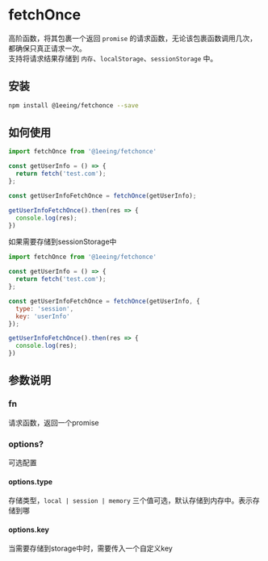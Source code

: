 # fetchOnce
高阶函数，将其包裹一个返回 `promise` 的请求函数，无论该包裹函数调用几次，都确保只真正请求一次。<br>
支持将请求结果存储到 `内存`、`localStorage`、`sessionStorage` 中。


## 安装
```bash
npm install @1eeing/fetchonce --save
```


## 如何使用
```js
import fetchOnce from '@1eeing/fetchonce'

const getUserInfo = () => {
  return fetch('test.com');
};

const getUserInfoFetchOnce = fetchOnce(getUserInfo);

getUserInfoFetchOnce().then(res => {
  console.log(res);
})
```

如果需要存储到sessionStorage中
```js
import fetchOnce from '@1eeing/fetchonce'

const getUserInfo = () => {
  return fetch('test.com');
};

const getUserInfoFetchOnce = fetchOnce(getUserInfo, {
  type: 'session',
  key: 'userInfo'
});

getUserInfoFetchOnce().then(res => {
  console.log(res);
})
```


## 参数说明
### fn
请求函数，返回一个promise

### options?
可选配置

#### options.type
存储类型，`local | session | memory` 三个值可选，默认存储到内存中。表示存储到哪

#### options.key
当需要存储到storage中时，需要传入一个自定义key
